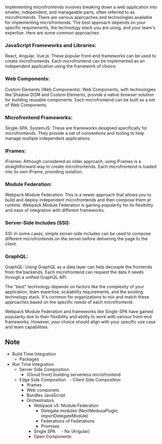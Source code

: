 Implementing microfrontends involves breaking down a web application into smaller, independent, and manageable parts, often referred to as microfrontends. There are various approaches and technologies available for implementing microfrontends. The best approach depends on your specific requirements, the technology stack you are using, and your team's expertise. Here are some common approaches:

### JavaScript Frameworks and Libraries:

React, Angular, Vue.js: These popular front-end frameworks can be used to create microfrontends. Each microfrontend can be implemented as an independent application using the framework of choice.

### Web Components:

Custom Elements (Web Components): Web Components, with technologies like Shadow DOM and Custom Elements, provide a native browser solution for building reusable components. Each microfrontend can be built as a set of Web Components.

### Microfrontend Frameworks:

Single-SPA, SystemJS: These are frameworks designed specifically for microfrontends. They provide a set of conventions and tooling to help manage multiple independent applications.

### IFrames:

IFrames: Although considered an older approach, using IFrames is a straightforward way to create microfrontends. Each microfrontend is loaded into its own IFrame, providing isolation.

### Module Federation:

Webpack Module Federation: This is a newer approach that allows you to build and deploy independent microfrontends and then compose them at runtime. Webpack Module Federation is gaining popularity for its flexibility and ease of integration with different frameworks.

### Server-Side Includes (SSI):

SSI: In some cases, simple server-side includes can be used to compose different microfrontends on the server before delivering the page to the client.

### GraphQL:

GraphQL: Using GraphQL as a data layer can help decouple the frontends from the backends. Each microfrontend can request the data it needs through a unified GraphQL API.


The "best" technology depends on factors like the complexity of your application, team expertise, scalability requirements, and the existing technology stack. It's common for organizations to mix and match these approaches based on the specific needs of each microfrontend.

Webpack Module Federation and frameworks like Single-SPA have gained popularity due to their flexibility and ability to work with various front-end frameworks. However, your choice should align with your specific use case and team capabilities.

## Note
- Build Time Integration
	- Packages 
- Run Time Integration
	- Server Side Composition 
		- (Cloud front) building serverless microfrontend
	- Edge Side Composition
  	- Client Side Composition
		- Iframes 
		- Web componets 
		- Bundles JavaScript
		- Orchestrators
			- Webpack v5: Module Federation
				- Delegate modules (NextMedusaPlugin, importDelegateModule)
				- Federations of Federations 
				- Promises 
			- Single SPA 
    		- Nx (Angular)
			- Open Components 